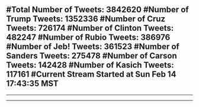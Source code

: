 #Total Number of Tweets: 3842620 
#Number of Trump Tweets: 1352336
#Number of Cruz Tweets: 726174
#Number of Clinton Tweets: 482247
#Number of Rubio Tweets: 386976
#Number of Jeb! Tweets: 361523
#Number of Sanders Tweets: 275478
#Number of Carson Tweets: 142428
#Number of Kasich Tweets: 117161
#Current Stream Started at Sun Feb 14 17:43:35 MST
---
---
---
